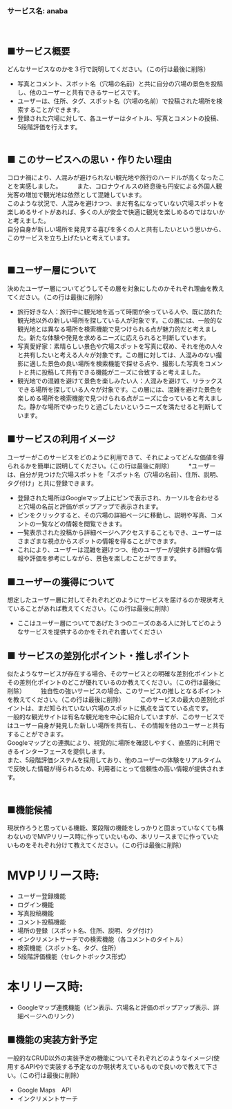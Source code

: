 ### サービス名: anaba  
　  
## ■サービス概要  
どんなサービスなのかを３行で説明してください。（この行は最後に削除）  　　
* 写真とコメント、スポット名（穴場の名前）と共に自分の穴場の景色を投稿し、他のユーザーと共有できるサービスです。  　　　
* ユーザーは、住所、タグ、スポット名（穴場の名前）で投稿された場所を検索することができます。  　
* 登録された穴場に対して、各ユーザーはタイトル、写真とコメントの投稿、5段階評価を行えます。  
　  
## ■ このサービスへの思い・作りたい理由  
 コロナ禍により、人混みが避けられない観光地や旅行のハードルが高くなったことを実感しました。  　　
 また、コロナウイルスの終息後も円安による外国人観光客の増加で観光地は依然として混雑しています。  
 このような状況で、人混みを避けつつ、まだ有名になっていない穴場スポットを楽しめるサイトがあれば、多くの人が安全で快適に観光を楽しめるのではないかと考えました。  
 自分自身が新しい場所を発見する喜びを多くの人と共有したいという思いから、このサービスを立ち上げたいと考えています。  
　  
## ■ユーザー層について  
決めたユーザー層についてどうしてその層を対象にしたのかそれぞれ理由を教えてください。（この行は最後に削除）  　　
* 旅行好きな人：旅行中に観光地を巡って時間が余っている人や、既に訪れた観光地以外の新しい場所を探している人が対象です。この層には、一般的な観光地とは異なる場所を検索機能で見つけられる点が魅力的だと考えました。新たな体験や発見を求めるニーズに応えられると判断しています。  
* 写真愛好家：素晴らしい景色や穴場スポットを写真に収め、それを他の人々と共有したいと考える人々が対象です。この層に対しては、人混みのない撮影に適した景色の良い場所を検索機能で探せる点や、撮影した写真をコメントと共に投稿して共有できる機能がニーズに合致すると考えました。  
* 観光地での混雑を避けて景色を楽しみたい人：人混みを避けて、リラックスできる場所を探している人々が対象です。この層には、混雑を避けた景色を楽しめる場所を検索機能で見つけられる点がニーズに合っていると考えました。静かな場所でゆったりと過ごしたいというニーズを満たせると判断しています。  　　
　  
## ■サービスの利用イメージ  　　
ユーザーがこのサービスをどのように利用できて、それによってどんな価値を得られるかを簡単に説明してください。（この行は最後に削除）  　　
*ユーザーは、自分が見つけた穴場スポットを「スポット名（穴場の名前）、住所、説明、タグ付け」と共に登録できます。  　　
* 登録された場所はGoogleマップ上にピンで表示され、カーソルを合わせると穴場の名前と評価がポップアップで表示されます。  　　
* ピンをクリックすると、その穴場の詳細ページに移動し、説明や写真、コメントの一覧などの情報を閲覧できます。  　　
* 一覧表示された投稿から詳細ページへアクセスすることもでき、ユーザーはさまざまな視点からスポットの情報を得ることができます。  　　
* これにより、ユーザーは混雑を避けつつ、他のユーザーが提供する詳細な情報や評価を参考にしながら、景色を楽しむことができます。  　　
　  
## ■ユーザーの獲得について  　　
想定したユーザー層に対してそれぞれどのようにサービスを届けるのか現状考えていることがあれば教えてください。（この行は最後に削除）  　　
* ここはユーザー層についてであげた３つのニーズのある人に対してどのようなサービスを提供するのかをそれぞれ書いてください  　　
　
## ■ サービスの差別化ポイント・推しポイント  　　
似たようなサービスが存在する場合、そのサービスとの明確な差別化ポイントとその差別化ポイントのどこが優れているのか教えてください。（この行は最後に削除）  　　
独自性の強いサービスの場合、このサービスの推しとなるポイントを教えてください。（この行は最後に削除）  　　
このサービスの最大の差別化ポイントは、まだ知られていない穴場のスポットに焦点を当てている点です。  
一般的な観光サイトは有名な観光地を中心に紹介していますが、このサービスではユーザー自身が発見した新しい場所を共有し、その情報を他のユーザーと共有することができます。  
Googleマップとの連携により、視覚的に場所を確認しやすく、直感的に利用できるインターフェースを提供します。  
また、5段階評価システムを採用しており、他のユーザーの体験をリアルタイムで反映した情報が得られるため、利用者にとって信頼性の高い情報が提供されます。  
　  
## ■機能候補  　　
現状作ろうと思っている機能、案段階の機能をしっかりと固まっていなくても構わないのでMVPリリース時に作っていたいもの、本リリースまでに作っていたいものをそれぞれ分けて教えてください。（この行は最後に削除）  　　
# MVPリリース時:  　　
* ユーザー登録機能  
* ログイン機能  　
* 写真投稿機能  　　
* コメント投稿機能  　　
* 場所の登録（スポット名、住所、説明、タグ付け）  　　
* インクリメントサーチでの検索機能（各コメントのタイトル）  
* 検索機能（スポット名、タグ、住所）　　
* 5段階評価機能（セレクトボックス形式）  　
# 本リリース時:  　　
* Googleマップ連携機能（ピン表示、穴場名と評価のポップアップ表示、詳細ページへのリンク）  　　
　 
## ■機能の実装方針予定  　
一般的なCRUD以外の実装予定の機能についてそれぞれどのようなイメージ(使用するAPIや)で実装する予定なのか現状考えているもので良いので教えて下さい。（この行は最後に削除）  
* Google Maps　API  
* インクリメントサーチ